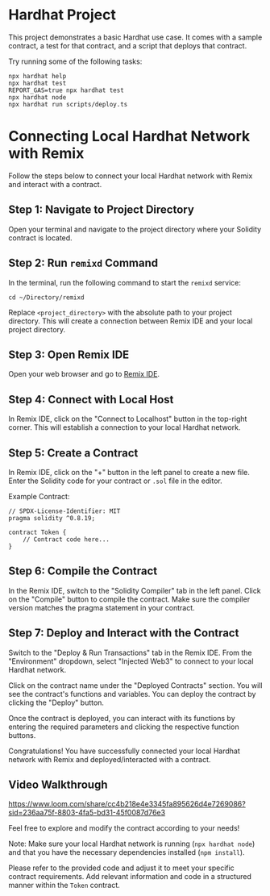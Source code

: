 #  Hardhat Project

This project demonstrates a basic Hardhat use case. It comes with a sample contract, a test for that contract, and a script that deploys that contract.

Try running some of the following tasks:

```shell
npx hardhat help
npx hardhat test
REPORT_GAS=true npx hardhat test
npx hardhat node
npx hardhat run scripts/deploy.ts
```
# Connecting Local Hardhat Network with Remix

Follow the steps below to connect your local Hardhat network with Remix and interact with a contract.

## Step 1: Navigate to Project Directory
Open your terminal and navigate to the project directory where your Solidity contract is located.

## Step 2: Run `remixd` Command
In the terminal, run the following command to start the `remixd` service:
```
cd ~/Directory/remixd
```
Replace `<project_directory>` with the absolute path to your project directory. This will create a connection between Remix IDE and your local project directory.

## Step 3: Open Remix IDE
Open your web browser and go to [Remix IDE](https://remix.ethereum.org).

## Step 4: Connect with Local Host
In Remix IDE, click on the "Connect to Localhost" button in the top-right corner. This will establish a connection to your local Hardhat network.

## Step 5: Create a Contract
In Remix IDE, click on the "+" button in the left panel to create a new file. Enter the Solidity code for your contract or `.sol` file in the editor.

Example Contract:
```solidity
// SPDX-License-Identifier: MIT
pragma solidity ^0.8.19;

contract Token {
    // Contract code here...
}
```

## Step 6: Compile the Contract
In the Remix IDE, switch to the "Solidity Compiler" tab in the left panel. Click on the "Compile" button to compile the contract. Make sure the compiler version matches the pragma statement in your contract.

## Step 7: Deploy and Interact with the Contract
Switch to the "Deploy & Run Transactions" tab in the Remix IDE. From the "Environment" dropdown, select "Injected Web3" to connect to your local Hardhat network.

Click on the contract name under the "Deployed Contracts" section. You will see the contract's functions and variables. You can deploy the contract by clicking the "Deploy" button.

Once the contract is deployed, you can interact with its functions by entering the required parameters and clicking the respective function buttons.

Congratulations! You have successfully connected your local Hardhat network with Remix and deployed/interacted with a contract.
## Video Walkthrough

https://www.loom.com/share/cc4b218e4e3345fa895626d4e7269086?sid=236aa75f-8803-4fa5-bd31-45f0087d76e3

Feel free to explore and modify the contract according to your needs!


Note: Make sure your local Hardhat network is running (`npx hardhat node`) and that you have the necessary dependencies installed (`npm install`).

Please refer to the provided code and adjust it to meet your specific contract requirements. Add relevant information and code in a structured manner within the `Token` contract.
